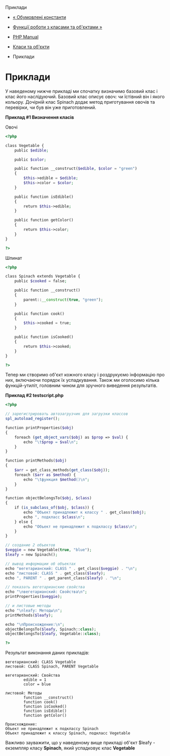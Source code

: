 Приклади

-   [« Обумовлені константи](classobj.constants.html)
    
-   [Функції роботи з класами та об'єктами »](ref.classobj.html)
    
-   [PHP Manual](index.html)
    
-   [Класи та об'єкти](book.classobj.html)
    
-   Приклади
    

# Приклади

У наведеному нижче прикладі ми спочатку визначимо базовий клас і клас його наслідуючий. Базовий клас описує овоч: чи їстівний він і якого кольору. Дочірній клас Spinach додає метод приготування овочів та перевірки, чи був він уже приготовлений.

**Приклад #1 Визначення класів**

Овочі

```php
<?php

class Vegetable {
    public $edible;

    public $color;

    public function __construct($edible, $color = "green")
    {
        $this->edible = $edible;
        $this->color = $color;
    }

    public function isEdible()
    {
        return $this->edible;
    }

    public function getColor()
    {
        return $this->color;
    }
}

?>
```

Шпинат

```php
<?php

class Spinach extends Vegetable {
    public $cooked = false;

    public function __construct()
    {
        parent::__construct(true, "green");
    }

    public function cook()
    {
        $this->cooked = true;
    }

    public function isCooked()
    {
        return $this->cooked;
    }
}

?>
```

Тепер ми створимо об'єкт кожного класу і роздрукуємо інформацію про них, включаючи порядок їх успадкування. Також ми оголосимо кілька функцій-утиліт, головним чином для зручного виведення результатів.

**Приклад #2 testscript.php**

```php
<?php

// зарегистрировать автозагрузчик для загрузки классов
spl_autoload_register();

function printProperties($obj)
{
    foreach (get_object_vars($obj) as $prop => $val) {
        echo "\t$prop = $val\n";
    }
}

function printMethods($obj)
{
    $arr = get_class_methods(get_class($obj));
    foreach ($arr as $method) {
        echo "\tфункция $method()\n";
    }
}

function objectBelongsTo($obj, $class)
{
    if (is_subclass_of($obj, $class)) {
        echo "Объект принадлежит к классу " . get_class($obj);
        echo ", подкласс $class\n";
    } else {
        echo "Объект не принадлежит к подклассу $class\n";
    }
}

// создание 2 объектов
$veggie = new Vegetable(true, "blue");
$leafy = new Spinach();

// вывод информации об объектах
echo "вегетарианский: CLASS " . get_class($veggie) . "\n";
echo "листовой: CLASS " . get_class($leafy);
echo ", PARENT " . get_parent_class($leafy) . "\n";

// показать вегетарианские свойства
echo "\nвегетарианский: Свойства\n";
printProperties($veggie);

// и листовые методы
echo "\nleafy: Методы\n";
printMethods($leafy);

echo "\nПроисхождение:\n";
objectBelongsTo($leafy, Spinach::class);
objectBelongsTo($leafy, Vegetable::class);

?>
```

Результат виконання даних прикладів:

```
вегетарианский: CLASS Vegetable
листовой: CLASS Spinach, PARENT Vegetable

вегетарианский: Свойства
        edible = 1
        color = blue

листовой: Методы
        function __construct()
        function cook()
        function isCooked()
        function isEdible()
        function getColor()

Происхождение:
Объект не принадлежит к подклассу Spinach
Объект принадлежит к классу Spinach, подкласс Vegetable
```

Важливо зауважити, що у наведеному вище прикладі об'єкт $leafy - екземпляр класу **Spinach**, який успадковує клас **Vegetable**